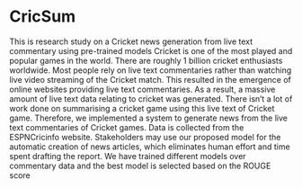 # CricSum
This is research study on a Cricket news generation from live text commentary using pre-trained models
Cricket is one of the most played and popular games in the world. There
are roughly 1 billion cricket enthusiasts worldwide. Most people rely on live text
commentaries rather than watching live video streaming of the Cricket match. This
resulted in the emergence of online websites providing live text commentaries. As
a result, a massive amount of live text data relating to cricket was generated.
There isn’t a lot of work done on summarising a cricket game using this live text
of Cricket game. Therefore, we implemented a system to generate news from the
live text commentaries of Cricket games. Data is collected from the ESPNCricinfo
website. Stakeholders may use our proposed model for the automatic creation of
news articles, which eliminates human effort and time spent drafting the report. We
have trained different models over commentary data and the best model is selected
based on the ROUGE score
